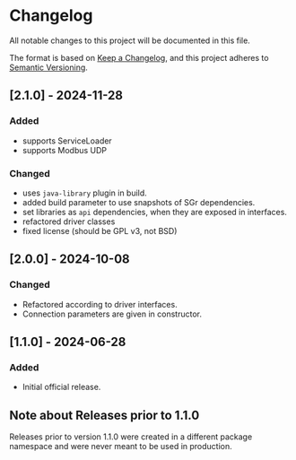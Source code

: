 # Changelog

All notable changes to this project will be documented in this file.

The format is based on [Keep a Changelog](https://keepachangelog.com/en/1.1.0/),
and this project adheres to [Semantic Versioning](https://semver.org/spec/v2.0.0.html).

## [2.1.0] - 2024-11-28

### Added

- supports ServiceLoader
- supports Modbus UDP

### Changed

- uses `java-library` plugin in build.
- added build parameter to use snapshots of SGr dependencies.
- set libraries as `api` dependencies, when they are exposed in interfaces.
- refactored driver classes
- fixed license (should be GPL v3, not BSD)


## [2.0.0] - 2024-10-08

### Changed

- Refactored according to driver interfaces.
- Connection parameters are given in constructor.


## [1.1.0] - 2024-06-28

### Added

- Initial official release.


## Note about Releases prior to 1.1.0

Releases prior to version 1.1.0 were created in a different package namespace
and were never meant to be used in production.
